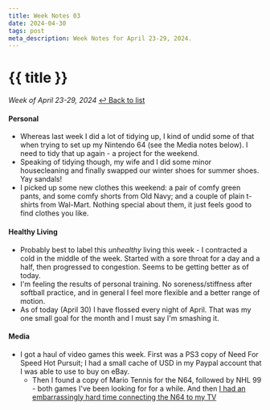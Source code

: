 ```yaml
---
title: Week Notes 03
date: 2024-04-30
tags: post
meta_description: Week Notes for April 23-29, 2024.
---
```


# {{ title }}

*Week of April 23-29, 2024*
[&#8617; Back to list](/weeknotes/) 

#### Personal 
- Whereas last week I did a lot of tidying up, I kind of undid some of that when trying to set up my Nintendo 64 (see the Media notes below). I need to tidy that up again - a project for the weekend. 
- Speaking of tidying though, my wife and I did some minor housecleaning and finally swapped our winter shoes for summer shoes. Yay sandals!
- I picked up some new clothes this weekend: a pair of comfy green pants, and some comfy shorts from Old Navy; and a couple of plain t-shirts from Wal-Mart. Nothing special about them, it just feels good to find clothes you like.

#### Healthy Living 
- Probably best to label this *unhealthy* living this week - I contracted a cold in the middle of the week. Started with a sore throat for a day and a half, then progressed to congestion. Seems to be getting better as of today. 
- I'm feeling the results of personal training. No soreness/stiffness after softball practice, and in general I feel more flexible and a better range of motion.
- As of today (April 30) I have flossed every night of April. That was my one small goal for the month and I must say I'm smashing it.

#### Media 
- I got a haul of video games this week. First was a PS3 copy of Need For Speed Hot Pursuit; I had a small cache of USD in my Paypal account that I was able to use to buy on eBay. 
    - Then I found a copy of Mario Tennis for the N64, followed by NHL 99 - both games I've been looking for for a while. And then [I had an embarrassingly hard time connecting the N64 to my TV](https://lwgrs.bearblog.dev/new-tech-stupid/)
